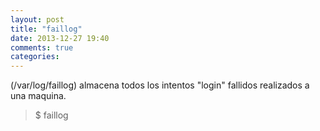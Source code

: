 ```yaml
---
layout: post
title: "faillog"
date: 2013-12-27 19:40
comments: true
categories: 
---
```

(/var/log/faillog) almacena todos los intentos "login" fallidos realizados a una maquina.

>$ faillog


